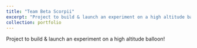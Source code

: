 ```yaml
---
title: "Team Beta Scorpii"
excerpt: "Project to build & launch an experiment on a high altitude balloon!<br/><img src='/images/betascorpii_logo.png'>"
collection: portfolio
---
```


Project to build & launch an experiment on a high altitude balloon! 
